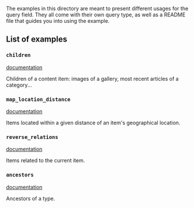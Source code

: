 The examples in this directory are meant to present different usages for the query field.
They all come with their own query type, as well as a README file that guides you into using the example.

## List of examples

### `children`
[documentation](children/README.md)

Children of a content item: images of a gallery, most recent articles of a category...

### `map_location_distance`
[documentation](map_location_distance/README.md)

Items located within a given distance of an item's geographical location.

### `reverse_relations`
[documentation](reverse_relations/README.md)

Items related to the current item.

### `ancestors`
[documentation](children/README.md)

Ancestors of a type.
